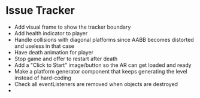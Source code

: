 # Issue Tracker

- Add visual frame to show the tracker boundary
- Add health indicator to player
- Handle collisions with diagonal platforms since AABB becomes distorted and useless in that case
- Have death animation for player
- Stop game and offer to restart after death
- Add a "Click to Start" image/button so the AR can get loaded and ready
- Make a platform generator component that keeps generating the level instead of hard-coding
- Check all eventListeners are removed when objects are destroyed
- 